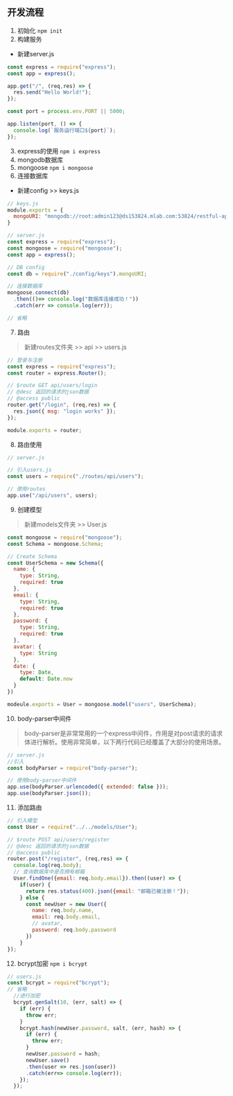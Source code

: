 ## 开发流程
1. 初始化
`npm init`
2. 构建服务
* 新建server.js
```js
const express = require("express");
const app = express();

app.get("/", (req,res) => {
  res.send("Hello World!");
});

const port = process.env.PORT || 5000;

app.listen(port, () => {
  console.log(`服务运行端口${port}`);
});

```
3. express的使用
`npm i express`
4. mongodb数据库
5. mongoose
`npm i mongoose`
6. 连接数据库
* 新建config >> keys.js
```js
// keys.js
module.exports = {
  mongoURI: "mongodb://root:admin123@ds153824.mlab.com:53824/restful-api-prod"
}

// server.js
const express = require("express");
const mongoose = require("mongoose");
const app = express();

// DB config
const db = require("./config/keys").mongoURI;

// 连接数据库
mongoose.connect(db)
  .then(()=> console.log("数据库连接成功！"))
  .catch(err => console.log(err));

// 省略
```
7. 路由
> 新建routes文件夹 >> api >> users.js
```js
// 登录与注册
const express = require("express");
const router = express.Router();

// $route GET api/users/login
// @desc 返回的请求的json数据
// @access public
router.get("/login", (req,res) => {
  res.json({ msg: "login works" });
});

module.exports = router;
```
8. 路由使用
```js
// server.js

// 引入users.js
const users = require("./routes/api/users");

// 使用routes
app.use("/api/users", users);
```
9. 创建模型
> 新建models文件夹 >> User.js
```js
const mongoose = require("mongoose");
const Schema = mongoose.Schema;

// Create Schema
const UserSchema = new Schema({
  name: {
    type: String,
    required: true
  },
  email: {
    type: String,
    required: true
  },
  password: {
    type: String,
    required: true
  },
  avatar: {
    type: String
  },
  date: {
    type: Date,
    default: Date.now
  }
})

modeule.exports = User = mongoose.model("users", UserSchema);
```
10. body-parser中间件
> body-parser是非常常用的一个express中间件，作用是对post请求的请求体进行解析。使用非常简单，以下两行代码已经覆盖了大部分的使用场景。
```js
// server.js
//引入
const bodyParser = require("body-parser");

// 使用body-parser中间件
app.use(bodyParser.urlencoded({ extended: false }));
app.use(bodyParser.json());

```

11. 添加路由
```js
// 引入模型
const User = require("../../models/User");

// $route POST api/users/register
// @desc 返回的请求的json数据
// @access public
router.post("/register", (req,res) => {
  console.log(req.body);
  // 查询数据库中是否拥有邮箱
  User.findOne({email: req.body.email}).then((user) => {
    if(user) {
      return res.status(400).json({email: "邮箱已被注册！"});
    } else {
      const newUser = new User({
        name: req.body.name,
        email: req.body.email,
        // avatar,
        password: req.body.password
      })
    }
});

```
12. bcrypt加密
`npm i bcrypt`
```js
// users.js
const bcrypt = require("bcrypt");
// 省略
  //进行加密
  bcrypt.genSalt(10, (err, salt) => {
    if (err) {
      throw err;
    }
    bcrypt.hash(newUser.password, salt, (err, hash) => {
      if (err) {
        throw err;
      }
      newUser.password = hash;
      newUser.save()
      .then(user => res.json(user))
      .catch(err=> console.log(err));
    });
  });
```